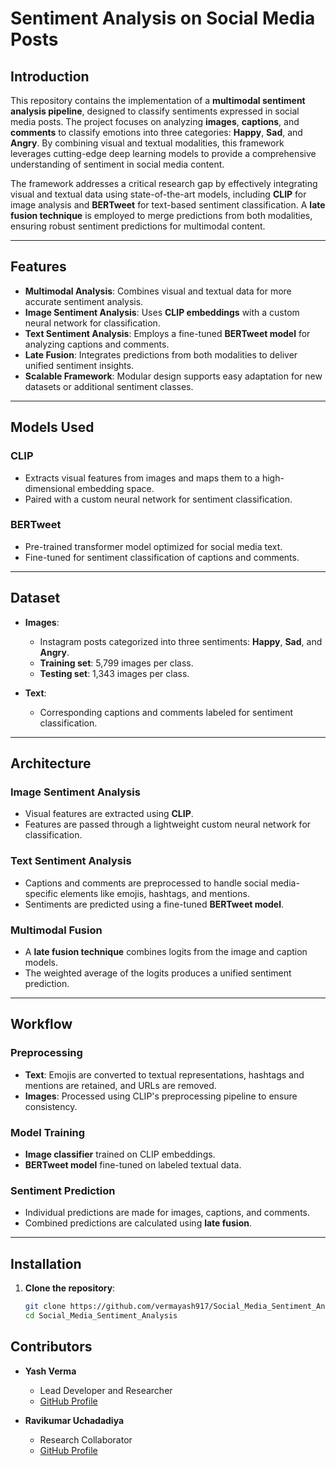 # Sentiment Analysis on Social Media Posts

## Introduction

This repository contains the implementation of a **multimodal sentiment analysis pipeline**, designed to classify sentiments expressed in social media posts. The project focuses on analyzing **images**, **captions**, and **comments** to classify emotions into three categories: **Happy**, **Sad**, and **Angry**. By combining visual and textual modalities, this framework leverages cutting-edge deep learning models to provide a comprehensive understanding of sentiment in social media content.

The framework addresses a critical research gap by effectively integrating visual and textual data using state-of-the-art models, including **CLIP** for image analysis and **BERTweet** for text-based sentiment classification. A **late fusion technique** is employed to merge predictions from both modalities, ensuring robust sentiment predictions for multimodal content.

---

## Features

- **Multimodal Analysis**: Combines visual and textual data for more accurate sentiment analysis.
- **Image Sentiment Analysis**: Uses **CLIP embeddings** with a custom neural network for classification.
- **Text Sentiment Analysis**: Employs a fine-tuned **BERTweet model** for analyzing captions and comments.
- **Late Fusion**: Integrates predictions from both modalities to deliver unified sentiment insights.
- **Scalable Framework**: Modular design supports easy adaptation for new datasets or additional sentiment classes.

---

## Models Used

### CLIP
- Extracts visual features from images and maps them to a high-dimensional embedding space.
- Paired with a custom neural network for sentiment classification.

### BERTweet
- Pre-trained transformer model optimized for social media text.
- Fine-tuned for sentiment classification of captions and comments.

---

## Dataset

- **Images**:
  - Instagram posts categorized into three sentiments: **Happy**, **Sad**, and **Angry**.
  - **Training set**: 5,799 images per class.
  - **Testing set**: 1,343 images per class.

- **Text**:
  - Corresponding captions and comments labeled for sentiment classification.

---

## Architecture

### Image Sentiment Analysis
- Visual features are extracted using **CLIP**.
- Features are passed through a lightweight custom neural network for classification.

### Text Sentiment Analysis
- Captions and comments are preprocessed to handle social media-specific elements like emojis, hashtags, and mentions.
- Sentiments are predicted using a fine-tuned **BERTweet model**.

### Multimodal Fusion
- A **late fusion technique** combines logits from the image and caption models.
- The weighted average of the logits produces a unified sentiment prediction.

---

## Workflow

### Preprocessing
- **Text**: Emojis are converted to textual representations, hashtags and mentions are retained, and URLs are removed.
- **Images**: Processed using CLIP's preprocessing pipeline to ensure consistency.

### Model Training
- **Image classifier** trained on CLIP embeddings.
- **BERTweet model** fine-tuned on labeled textual data.

### Sentiment Prediction
- Individual predictions are made for images, captions, and comments.
- Combined predictions are calculated using **late fusion**.

---

## Installation

1. **Clone the repository**:
   ```bash
   git clone https://github.com/vermayash917/Social_Media_Sentiment_Analysis.git
   cd Social_Media_Sentiment_Analysis

## **Contributors**

- **Yash Verma**  
  - Lead Developer and Researcher  
  - [GitHub Profile](https://github.com/vermayash917)

- **Ravikumar Uchadadiya**  
  - Research Collaborator  
  - [GitHub Profile](https://github.com/Ravipatel2505)
